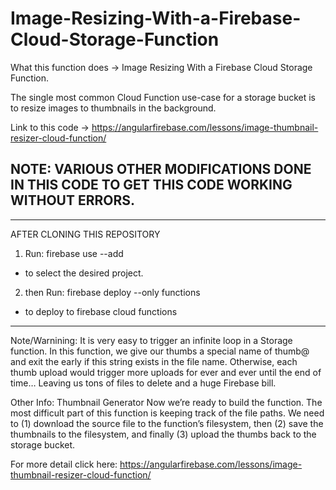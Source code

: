 # Image-Resizing-With-a-Firebase-Cloud-Storage-Function

What this function does -> Image Resizing With a Firebase Cloud Storage Function.

The single most common Cloud Function use-case for a storage bucket is to resize images to thumbnails in the background.

Link to this code -> https://angularfirebase.com/lessons/image-thumbnail-resizer-cloud-function/

## NOTE: VARIOUS OTHER MODIFICATIONS DONE IN THIS CODE TO GET THIS CODE WORKING WITHOUT ERRORS.


---------------------------------------------------------------------------------------------


AFTER CLONING THIS REPOSITORY
1. Run: firebase use --add
- to select the desired project.

2. then Run: firebase deploy --only functions
- to deploy to firebase cloud functions


---------------------------------------------------------------------------------------------


Note/Warnining:
It is very easy to trigger an infinite loop in a Storage function. In this function, we give our thumbs a special name of thumb@ and exit the early if this string exists in the file name. Otherwise, each thumb upload would trigger more uploads for ever and ever until the end of time… Leaving us tons of files to delete and a huge Firebase bill.

Other Info:
Thumbnail Generator
Now we’re ready to build the function. The most difficult part of this function is keeping track of the file paths. We need to (1) download the source file to the function’s filesystem, then (2) save the thumbnails to the filesystem, and finally (3) upload the thumbs back to the storage bucket.

For more detail click here: https://angularfirebase.com/lessons/image-thumbnail-resizer-cloud-function/